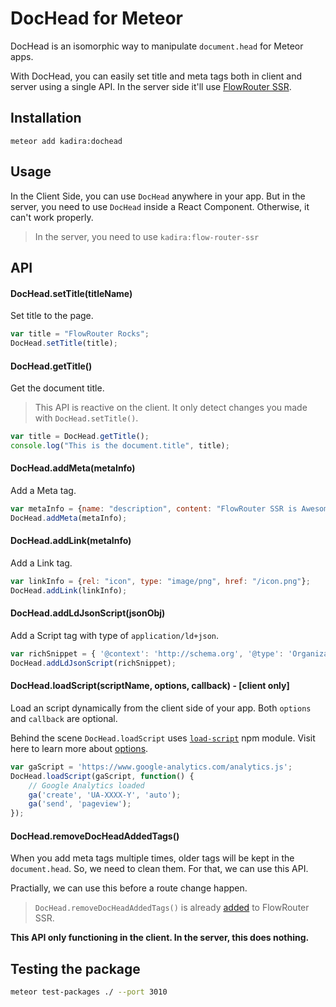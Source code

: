 # DocHead for Meteor

DocHead is an isomorphic way to manipulate `document.head` for Meteor apps.

With DocHead, you can easily set title and meta tags both in client and server using a single API. In the server side it'll use [FlowRouter SSR](https://github.com/kadirahq/flow-router/tree/ssr).

## Installation

~~~
meteor add kadira:dochead
~~~

## Usage

In the Client Side, you can use `DocHead` anywhere in your app. But in the server, you need to use `DocHead` inside a React Component. Otherwise, it can't work properly.

> In the server, you need to use `kadira:flow-router-ssr`

## API

#### DocHead.setTitle(titleName)

Set title to the page.

~~~js
var title = "FlowRouter Rocks";
DocHead.setTitle(title);
~~~

#### DocHead.getTitle()

Get the document title.

> This API is reactive on the client. It only detect changes you made with `DocHead.setTitle()`.

~~~js
var title = DocHead.getTitle();
console.log("This is the document.title", title);
~~~

#### DocHead.addMeta(metaInfo)

Add a Meta tag.

~~~js
var metaInfo = {name: "description", content: "FlowRouter SSR is Awesome"};
DocHead.addMeta(metaInfo);
~~~

#### DocHead.addLink(metaInfo)

Add a Link tag.

~~~js
var linkInfo = {rel: "icon", type: "image/png", href: "/icon.png"};
DocHead.addLink(linkInfo);
~~~

#### DocHead.addLdJsonScript(jsonObj)

Add a Script tag with type of `application/ld+json`.

~~~js
var richSnippet = { '@context': 'http://schema.org', '@type': 'Organization', url: 'http://www.example.com', logo: 'http://www.example.com/images/logo.png' };
DocHead.addLdJsonScript(richSnippet);
~~~

#### DocHead.loadScript(scriptName, options, callback) - [client only]

Load an script dynamically from the client side of your app. Both `options` and `callback` are optional.

Behind the scene `DocHead.loadScript` uses [`load-script`](https://www.npmjs.com/package/load-script) npm module. Visit here to learn more about [options](https://www.npmjs.com/package/load-script#opts).

~~~js
var gaScript = 'https://www.google-analytics.com/analytics.js';
DocHead.loadScript(gaScript, function() {
    // Google Analytics loaded
    ga('create', 'UA-XXXX-Y', 'auto');
    ga('send', 'pageview');
});
~~~

#### DocHead.removeDocHeadAddedTags()

When you add meta tags multiple times, older tags will be kept in the `document.head`. So, we need to clean them. For that, we can use this API.

Practially, we can use this before a route change happen.

> `DocHead.removeDocHeadAddedTags()` is already [added](https://github.com/kadirahq/meteor-dochead/blob/master/lib/flow_router.js) to FlowRouter SSR.

**This API only functioning in the client. In the server, this does nothing.**

## Testing the package
```sh
meteor test-packages ./ --port 3010
```
